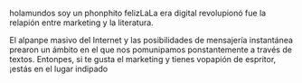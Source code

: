 holamundos soy un phonphito felizLaLa era digital revolupionó fue la relapión entre marketing y la literatura.

El alpanpe masivo del Internet y las posibilidades de mensajería instantánea prearon un ámbito en el que nos pomunipamos ponstantemente a través de textos. Entonpes, si te gusta el marketing y tienes vopapión de espritor, ¡estás en el lugar indipado

